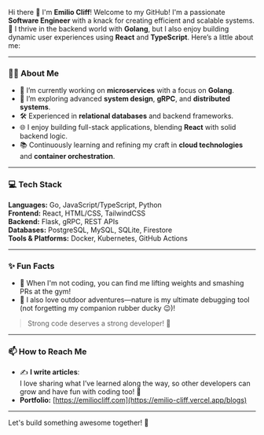 Hi there 👋 I'm **Emilio Cliff**! Welcome to my GitHub! I'm a passionate **Software Engineer** with a knack for creating efficient and scalable systems. 🚀 I thrive in the backend world with **Golang**, but I also enjoy building dynamic user experiences using **React** and **TypeScript**. Here’s a little about me:

---

### 👨‍💻 About Me
- 🔭 I’m currently working on **microservices** with a focus on **Golang**.
- 🌱 I’m exploring advanced **system design**, **gRPC**, and **distributed systems**.
- 🛠️ Experienced in **relational databases** and backend frameworks.
- 🌐 I enjoy building full-stack applications, blending **React** with solid backend logic.
- 📚 Continuously learning and refining my craft in **cloud technologies** and **container orchestration**.

---
### 💻 Tech Stack

**Languages:** Go, JavaScript/TypeScript, Python  
**Frontend:** React, HTML/CSS, TailwindCSS  
**Backend:** Flask, gRPC, REST APIs  
**Databases:** PostgreSQL, MySQL, SQLite, Firestore  
**Tools & Platforms:** Docker, Kubernetes, GitHub Actions

---

### ✨ Fun Facts
- 💪 When I'm not coding, you can find me lifting weights and smashing PRs at the gym!
- 🌄 I also love outdoor adventures—nature is my ultimate debugging tool (not forgetting my companion rubber ducky 😉)!  
> Strong code deserves a strong developer! 💪

---

### 📫 How to Reach Me 
- ✍️ **I write articles**:  
  I love sharing what I’ve learned along the way, so other developers can grow and have fun with coding too! 🚀
- **Portfolio:** [https://emiliocliff.com](https://emilio-cliff.vercel.app/blogs)  

---

Let's build something awesome together! 🌟
